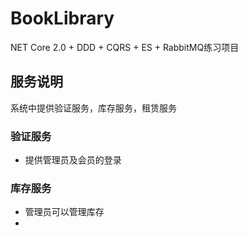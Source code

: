 # BookLibrary
NET Core 2.0 + DDD + CQRS + ES + RabbitMQ练习项目

## 服务说明
系统中提供验证服务，库存服务，租赁服务

### 验证服务
*   提供管理员及会员的登录

### 库存服务
*   管理员可以管理库存
*   


